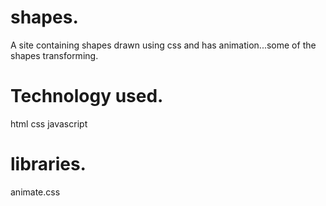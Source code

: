 # shapes.
A site containing shapes drawn using css and has animation...some of the shapes transforming.
# Technology used.
html
css
javascript
# libraries.
animate.css

